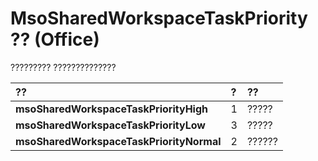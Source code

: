 
# MsoSharedWorkspaceTaskPriority ?? (Office)

????????? ??????????????



|**??**|**?**|**??**|
|:-----|:-----|:-----|
|**msoSharedWorkspaceTaskPriorityHigh**|1|?????|
|**msoSharedWorkspaceTaskPriorityLow**|3|?????|
|**msoSharedWorkspaceTaskPriorityNormal**|2|??????|
